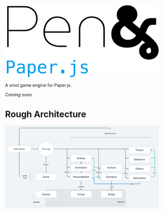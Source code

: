![](./logo.svg#)

A smol game engine for Paper.js.

*Coming soon.*

# Rough Architecture
![](./arch.png?)
